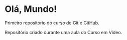 # Olá, Mundo!
Primeiro repositório do curso de Git e GitHub.

Repositório criado durante uma aula do Curso em Vídeo.